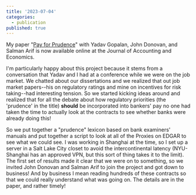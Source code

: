 ```yaml
---
title: '2023-07-04'
categories:
  - publication
published: true
---
```


My paper "[Pay for Prudence](https://doi.org/10.1016/j.jacceco.2023.101619)" with Yadav Gopalan, John Donovan, and Salman Arif is now available online at the Journal of Accounting and Economics. 

I'm particularly happy about this project because it stems from a conversation that Yadav and I had at a conference while we were on the job market. We chatted about our dissertations and we realized that out job market papers--his on regulatory ratings and mine on incentives for risk taking--had interesting tension. So we started kicking ideas around and realized that for all the debate about how regulatory priorities (the 'prudence' in the title) __should__ be incorporated into bankers' pay no one had taken the time to actually look at the contracts to see whether banks were already doing this!

So we put together a "prudence" lexicon based on bank examiners' manuals and put together a script to look at all of the Proxies on EDGAR to see what we could see. I was working in Shanghai at the time, so I set up a server in a Salt Lake City closet to avoid the intercontinental latency (NYU-Shanghai has an approved VPN, but this sort of thing takes it to the limit). The first set of results made it clear that we were on to something, so we invited John Donovan and Salman Arif to join the project and got down to business! And by business I mean reading hundreds of these contracts so that we could really understand what was going on. The details are in the paper, and rather timely!
